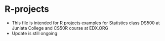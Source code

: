 # R-projects
* This file is intended for R projects examples for Statistics class DS500 at Juniata College and CS50R course at EDX.ORG
* Update is still ongoing
